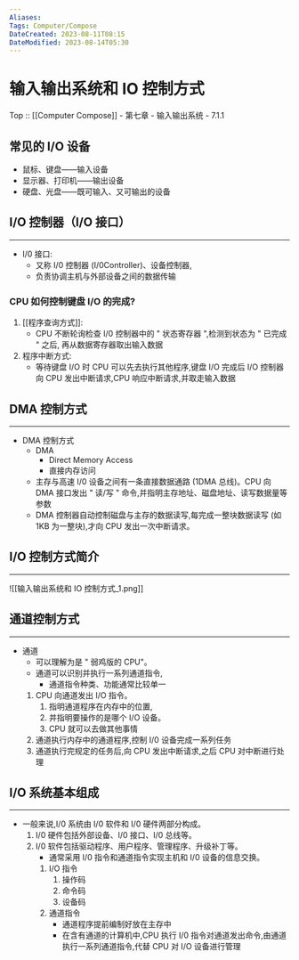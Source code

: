 ```yaml
---
Aliases: 
Tags: Computer/Compose 
DateCreated: 2023-08-11T08:15
DateModified: 2023-08-14T05:30
---
```

# 输入输出系统和 IO 控制方式

Top :: [[Computer Compose]] - 第七章 - 输入输出系统 - 7.1.1

## 常见的 I/O 设备

- 鼠标、键盘——输入设备
- 显示器、打印机——输出设备
- 硬盘、光盘——既可输入、又可输出的设备

## I/O 控制器（I/O 接口）
---
- I/0 接口:
	- 又称 I/0 控制器 (I/0Controller)、设备控制器,
	- 负责协调主机与外部设备之间的数据传输
 
### CPU 如何控制键盘 I/O 的完成?

1. [[程序查询方式]]:
	- CPU 不断轮询检查 I/0 控制器中的 " 状态寄存器 ",检测到状态为 " 已完成 " 之后, 再从数据寄存器取出输入数据
2. 程序中断方式:
	- 等待键盘 I/O 时 CPU 可以先去执行其他程序,键盘 I/O 完成后 I/O 控制器向 CPU 发出中断请求,CPU 响应中断请求,并取走输入数据

## DMA 控制方式
---
- DMA 控制方式
	- DMA
		- Direct Memory Access
		- 直接内存访问
	- 主存与高速 I/0 设备之间有一条直接数据通路 (1DMA 总线)。CPU 向 DMA 接口发出 " 读/写 " 命令,并指明主存地址、磁盘地址、读写数据量等参数
	- DMA 控制器自动控制磁盘与主存的数据读写,每完成一整块数据读写 (如 1KB 为一整块),才向 CPU 发出一次中断请求。
## I/O 控制方式简介
---
![[输入输出系统和 IO 控制方式_1.png]]

## 通道控制方式
---
- 通道
	- 可以理解为是 " 弱鸡版的 CPU"。
	- 通道可以识别并执行一系列通道指令,
		- 通道指令种类、功能通常比较单一
	1. CPU 向通道发出 I/O 指令。
		1. 指明通道程序在内存中的位置,
		2. 并指明要操作的是哪个 I/O 设备。
		3. CPU 就可以去做其他事情
	2. 通道执行内存中的通道程序,控制 I/0 设备完成一系列任务
	3. 通道执行完规定的任务后,向 CPU 发出中断请求,之后 CPU 对中断进行处理
## I/O 系统基本组成
---
- 一般来说,I/0 系统由 I/0 软件和 I/0 硬件两部分构成。
	1. I/0 硬件包括外部设备、I/0 接口、I/0 总线等。
	2. I/0 软件包括驱动程序、用户程序、管理程序、升级补丁等。
		- 通常采用 I/0 指令和通道指令实现主机和 I/0 设备的信息交换。
		1. I/O 指令
			1. 操作码
			2. 命令码
			3. 设备码
		2. 通道指令
			- 通道程序提前编制好放在主存中
			- 在含有通道的计算机中,CPU 执行 I/0 指令对通道发出命令,由通道执行一系列通道指令,代替 CPU 对 I/O 设备进行管理
